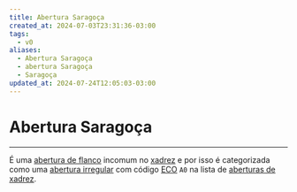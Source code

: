 ```yaml
---
title: Abertura Saragoça
created_at: 2024-07-03T23:31:36-03:00
tags:
  - v0
aliases:
  - Abertura Saragoça
  - abertura Saragoça
  - Saragoça
updated_at: 2024-07-24T12:05:03-03:00
---
```

# Abertura Saragoça
----

É uma [abertura de flanco](_draft/2024/07/2024-07-06-Aberturas_de_flanco.md) incomum no [xadrez](../../../sementes/2024/07/2024-07-06-Xadrez.md) e por isso é categorizada como uma [abertura irregular](../../../sementes/2024/07/2024-07-06-Aberturas_irregulares.md) com código [ECO](../../../sementes/2024/07/2024-07-07-Encyclopaedia_of_Chess_Openings.md) `A0` na lista de [aberturas de xadrez](_draft/2024/07/2024-07-06-Aberturas_de_xadrez.md).
